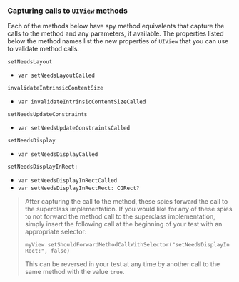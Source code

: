 ### Capturing calls to `UIView` methods

Each of the methods below have spy method equivalents that capture the calls to the method and any parameters, if available.  The properties listed below the method names list the new properties of `UIView` that you can use to validate method calls.

`setNeedsLayout`
 - `var setNeedsLayoutCalled`

`invalidateIntrinsicContentSize`
 - `var invalidateIntrinsicContentSizeCalled`

`setNeedsUpdateConstraints`
 - `var setNeedsUpdateConstraintsCalled`

`setNeedsDisplay`
 - `var setNeedsDisplayCalled`

`setNeedsDisplayInRect:`
 - `var setNeedsDisplayInRectCalled`
 - `var setNeedsDisplayInRectRect: CGRect?`


> After capturing the call to the method, these spies forward the call to the superclass implementation.  If you would like for any of these spies to not forward the method call to the superclass implementation, simply insert the following call at the beginning of your test with an appropriate selector:
>
> `myView.setShouldForwardMethodCallWithSelector("setNeedsDisplayInRect:", false)`
>
> This can be reversed in your test at any time by another call to the same method with the value `true`.
